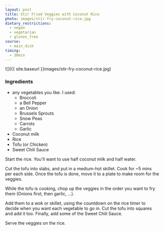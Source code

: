 ```yaml
---
layout: post
title: Stir Fried Veggies with Coconut Rice
photo: images/stir-fry-coconut-rice.jpg
dietary_restrictions:
  - vegan
  - vegetarian
  - gluten_free
course:
  - main_dish
timing:
  - 30min
---
```


![]({{ site.baseurl }}images/stir-fry-coconut-rice.jpg)

### Ingredients
  - any vegetables you like. I used:
    * Broccoli
    * a Bell Pepper
    * an Onion
    * Brussels Sprouts
    * Snow Peas
    * Carrots
    * Garlic
  - Coconut milk
  - Rice
  - Tofu (or Chicken)
  - Sweet Chili Sauce

Start the rice. You'll want to use half coconut milk and half water.

Cut the tofu into slabs, and put in a medium-hot skillet. Cook for ~5 mins per each side. Once the tofu is done, move it to a plate to make room for the veggies.

While the tofu is cooking, chop up the veggies in the order you want to fry them (Onions first, then garlic, ...).

Add them to a wok or skillet, using the countdown on the rice timer to decide when you want each vegetable to go in. Cut the tofu into squares and add it too. Finally, add some of the Sweet Chili Sauce.

Serve the veggies on the rice.
